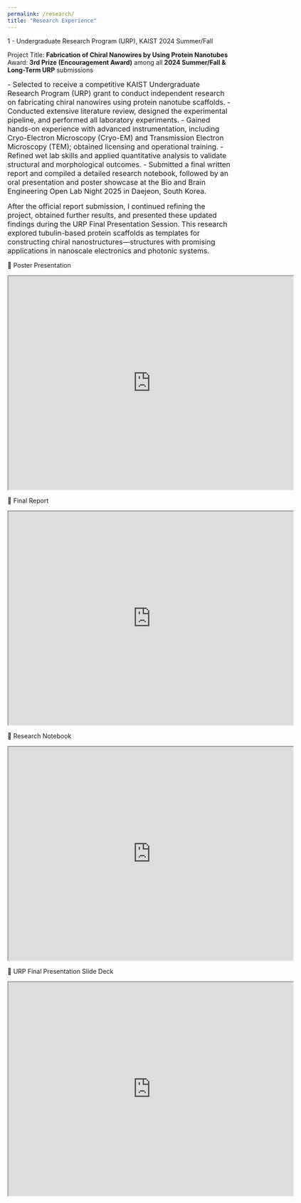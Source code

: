 ```yaml
---
permalink: /research/
title: "Research Experience"
---
```


1 - Undergraduate Research Program (URP), KAIST 2024 Summer/Fall

Project Title: **Fabrication of Chiral Nanowires by Using Protein Nanotubes**
Award: **3rd Prize (Encouragement Award)** among all **2024 Summer/Fall & Long-Term URP** submissions

<span style="font-size: 16px;">- Selected to receive a competitive KAIST Undergraduate Research Program (URP) grant to conduct independent research on fabricating chiral nanowires using protein nanotube scaffolds.</span>
<span style="font-size: 16px;">- Conducted extensive literature review, designed the experimental pipeline, and performed all laboratory experiments.</span>
<span style="font-size: 16px;">- Gained hands-on experience with advanced instrumentation, including Cryo-Electron Microscopy (Cryo-EM) and Transmission Electron Microscopy (TEM); obtained licensing and operational training.</span>
<span style="font-size: 16px;">- Refined wet lab skills and applied quantitative analysis to validate structural and morphological outcomes. </span>
<span style="font-size: 16px;">- Submitted a final written report and compiled a detailed research notebook, followed by an oral presentation and poster showcase at the Bio and Brain Engineering Open Lab Night 2025 in Daejeon, South Korea.</span>

<span style="font-size: 16px;">After the official report submission, I continued refining the project, obtained further results, and presented these updated findings during the URP Final Presentation Session.</span>
<span style="font-size: 16px;">This research explored tubulin-based protein scaffolds as templates for constructing chiral nanostructures—structures with promising applications in nanoscale electronics and photonic systems.</span>


🔗 Poster Presentation 
<iframe src="https://drive.google.com/file/d/18FxxJ-vs4o5ejyYdAvXPKO9wcPfAAXvr/preview" width="640" height="480" allow="autoplay"></iframe>

🔗 Final Report 
<iframe src="https://drive.google.com/file/d/1vnc5KBFhVWGxMGyYZpf-FBPAkaQDi-wV/preview" width="640" height="480" allow="autoplay"></iframe>

🔗 Research Notebook
<iframe src="https://drive.google.com/file/d/1D9OkieXNns66GTgQYglHUznykC7ponw5/preview" width="640" height="480" allow="autoplay"></iframe>

🔗 URP Final Presentation Slide Deck
<iframe src="https://drive.google.com/file/d/1A5X5tzHHquRywi4H3duoFbkycZYOjU6r/preview" width="640" height="480" allow="autoplay"></iframe> 
